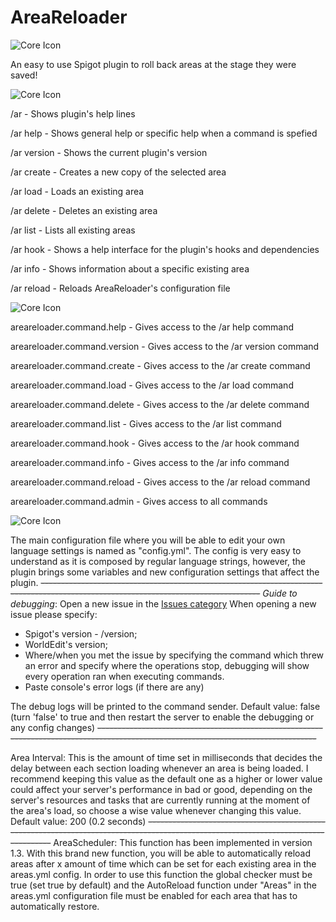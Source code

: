 # AreaReloader
![Core Icon](https://media.discordapp.net/attachments/595194807932944385/614115793382146058/AR.png)

An easy to use Spigot plugin to roll back areas at the stage they were saved!

![Core Icon](https://cdn.discordapp.com/attachments/595194807932944385/614124252387606565/ARCommands.png)

/ar - Shows plugin's help lines

/ar help <Command> - Shows general help or specific help when a command is spefied

/ar version - Shows the current plugin's version

/ar create <AreaName> - Creates a new copy of the selected area

/ar load <AreaName> - Loads an existing area

/ar delete <AreaName> - Deletes an existing area

/ar list - Lists all existing areas

/ar hook - Shows a help interface for the plugin's hooks and dependencies

/ar info - Shows information about a specific existing area

/ar reload - Reloads AreaReloader's configuration file

![Core Icon](https://cdn.discordapp.com/attachments/595194807932944385/614124189229514772/ARPermissions.png)

areareloader.command.help - Gives access to the /ar help command

areareloader.command.version - Gives access to the /ar version command

areareloader.command.create - Gives access to the /ar create command

areareloader.command.load - Gives access to the /ar load command

areareloader.command.delete - Gives access to the /ar delete command

areareloader.command.list - Gives access to the /ar list command

areareloader.command.hook - Gives access to the /ar hook command

areareloader.command.info - Gives access to the /ar info command

areareloader.command.reload - Gives access to the /ar reload command

areareloader.command.admin - Gives access to all commands

![Core Icon](https://i.imgur.com/v2uHY9wh.png)

The main configuration file where you will be able to edit your own language settings is named as "config.yml".
The config is very easy to understand as it is composed by regular language strings, however, the plugin brings some variables and new configuration settings that affect the plugin.
~~------------------------------------------------------------------------------------------------------------------------------------~~
*Guide to debugging*: 
Open a new issue in the [Issues category](https://github.com/Hetag1216/AreaReloader/issues)
When opening a new issue please specify:
- Spigot's version - /version;
- WorldEdit's version;
- Where/when you met the issue by specifying the command which threw an error and specify where the operations stop, debugging will show every operation ran when executing commands.
- Paste console's error logs (if there are any)

The debug logs will be printed to the command sender.
Default value: false (turn 'false' to true and then restart the server to enable the debugging or any config changes)
~~------------------------------------------------------------------------------------------------------------------------------------~~

Area Interval: This is the amount of time set in milliseconds that decides the delay between each section loading whenever an area is being loaded.
I recommend keeping this value as the default one as a higher or lower value could affect your server's performance in bad or good, depending on the server's resources and tasks that are currently running at the moment of the area's load, so choose a wise value whenever changing this value.
Default value: 200
(0.2 seconds)
~~------------------------------------------------------------------------------------------------------------------------------------~~
AreaScheduler: This function has been implemented in version 1.3.
With this brand new function, you will be able to automatically reload areas after x amount of time which can be set for each existing area in the areas.yml config.
In order to use this function the global checker must be true (set true by default) and the AutoReload function under "Areas" in the areas.yml configuration file must be enabled for each area that has to automatically restore.

